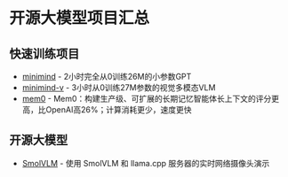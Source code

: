 # 开源大模型项目汇总

## 快速训练项目

- [minimind](https://github.com/jingyaogong/minimind.git) - 2小时完全从0训练26M的小参数GPT
- [minimind-v](https://github.com/jingyaogong/minimind-v.git) - 3小时从0训练27M参数的视觉多模态VLM
- [mem0](https://github.com/mem0ai/mem0.git) - Mem0：构建生产级、可扩展的长期记忆智能体长上下文的评分更高，比OpenAI高26%；计算消耗更少，速度更快

## 开源大模型

- [SmolVLM](https://github.com/ngxson/smolvlm-realtime-webcam.git) - 使用 SmolVLM 和 llama.cpp 服务器的实时网络摄像头演示
